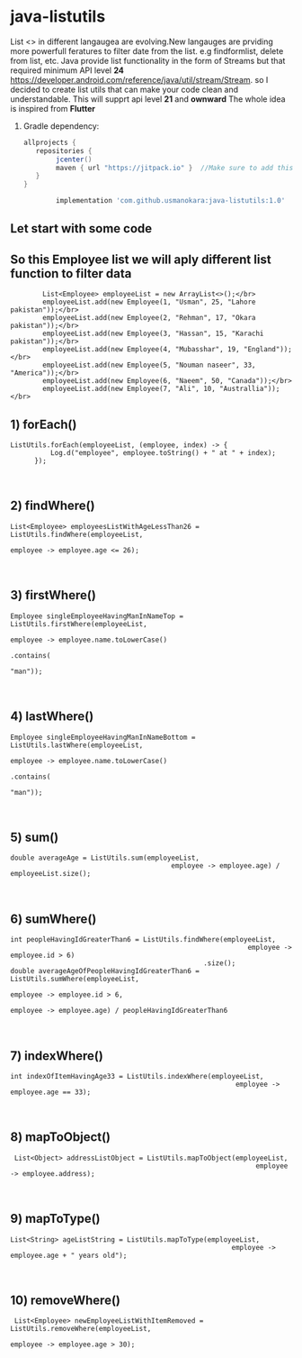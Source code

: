 
# java-listutils
List <> in different langaugea are evolving.New langauges are prviding more powerfull feratures to filter date from the list.
e.g findformlist, delete from list, etc. Java provide list functionality in the form of Streams but that required minimum API level <b>24</b> https://developer.android.com/reference/java/util/stream/Stream. so I decided to create list utils that can make your code clean and understandable. This will supprt api level <b>21</b> and <b>ownward</b> The whole idea is inspired from <b>Flutter</b>
</br>
1. Gradle dependency:

	```groovy
	allprojects {
	   repositories {
	      	jcenter()
           	maven { url "https://jitpack.io" }  //Make sure to add this in your project for uCrop
	   }
	}
	```

    ```groovy
  	        implementation 'com.github.usmanokara:java-listutils:1.0'

    ```
    
## Let start with some code

## So this Employee list we will aply different list function to filter data

```
        List<Employee> employeeList = new ArrayList<>();</br>
        employeeList.add(new Employee(1, "Usman", 25, "Lahore pakistan"));</br>
        employeeList.add(new Employee(2, "Rehman", 17, "Okara pakistan"));</br>
        employeeList.add(new Employee(3, "Hassan", 15, "Karachi pakistan"));</br>
        employeeList.add(new Employee(4, "Mubasshar", 19, "England"));</br>
        employeeList.add(new Employee(5, "Nouman naseer", 33, "America"));</br>
        employeeList.add(new Employee(6, "Naeem", 50, "Canada"));</br>
        employeeList.add(new Employee(7, "Ali", 10, "Australlia"));</br>
  ```
  
 ## 1) forEach()
  ```
 ListUtils.forEach(employeeList, (employee, index) -> {
            Log.d("employee", employee.toString() + " at " + index);
        });
  ```
</br>

  
  ## 2) findWhere()
  ```
  List<Employee> employeesListWithAgeLessThan26 = ListUtils.findWhere(employeeList,
                                                                            employee -> employee.age <= 26);
  ```
</br>


## 3) firstWhere()
  ```
  Employee singleEmployeeHavingManInNameTop = ListUtils.firstWhere(employeeList,
                                                                         employee -> employee.name.toLowerCase()
                                                                                                  .contains(
                                                                                                          "man"));
  ```
</br>


## 4) lastWhere()
  ```
 Employee singleEmployeeHavingManInNameBottom = ListUtils.lastWhere(employeeList,
                                                                           employee -> employee.name.toLowerCase()
                                                                                                    .contains(
                                                                                                            "man"));
  ```
</br>


## 5) sum()
  ```
  double averageAge = ListUtils.sum(employeeList,
                                          employee -> employee.age) / employeeList.size();
  ```
</br>


## 6) sumWhere()
  ```
  int peopleHavingIdGreaterThan6 = ListUtils.findWhere(employeeList,
                                                             employee -> employee.id > 6)
                                                  .size();
 double averageAgeOfPeopleHavingIdGreaterThan6 = ListUtils.sumWhere(employeeList,
                                                                           employee -> employee.id > 6,
                                                                           employee -> employee.age) / peopleHavingIdGreaterThan6
  ```
</br>



## 7) indexWhere()
  ```
  int indexOfItemHavingAge33 = ListUtils.indexWhere(employeeList,
                                                          employee -> employee.age == 33);
  ```
</br>

## 8) mapToObject()
  ```
   List<Object> addressListObject = ListUtils.mapToObject(employeeList,
                                                               employee -> employee.address);
  ```
</br>


## 9) mapToType()
  ```
  List<String> ageListString = ListUtils.mapToType(employeeList,
                                                         employee -> employee.age + " years old");
  ```
</br>

## 10) removeWhere()
  ```
   List<Employee> newEmployeeListWithItemRemoved = ListUtils.removeWhere(employeeList,
                                                                              employee -> employee.age > 30);
  ```
</br>

